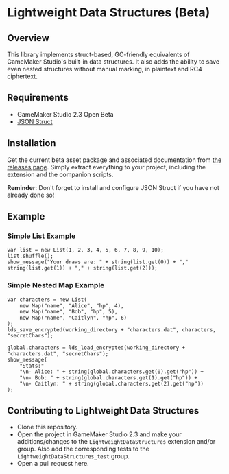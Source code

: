 # Lightweight Data Structures (Beta)

## Overview

This library implements struct-based, GC-friendly equivalents of GameMaker Studio's built-in data structures. It also adds the ability to save even nested structures without manual marking, in plaintext and RC4 ciphertext.

## Requirements

- GameMaker Studio 2.3 Open Beta
- [JSON Struct](https://github.com/dicksonlaw583/JsonStruct)

## Installation

Get the current beta asset package and associated documentation from [the releases page](https://github.com/dicksonlaw583/LightweightDataStructures/releases). Simply extract everything to your project, including the extension and the companion scripts.

**Reminder**: Don't forget to install and configure JSON Struct if you have not already done so!

## Example

### Simple List Example
```
var list = new List(1, 2, 3, 4, 5, 6, 7, 8, 9, 10);
list.shuffle();
show_message("Your draws are: " + string(list.get(0)) + "," string(list.get(1)) + "," + string(list.get(2)));
```

### Simple Nested Map Example
```
var characters = new List(
	new Map("name", "Alice", "hp", 4),
	new Map("name", "Bob", "hp", 5),
	new Map("name", "Caitlyn", "hp", 6)
);
lds_save_encrypted(working_directory + "characters.dat", characters, "secretChars");
```
```
global.characters = lds_load_encrypted(working_directory + "characters.dat", "secretChars");
show_message(
	"Stats:"
	"\n- Alice: " + string(global.characters.get(0).get("hp")) +
	"\n- Bob: " + string(global.characters.get(1).get("hp")) +
	"\n- Caitlyn: " + string(global.characters.get(2).get("hp"))
);
```

## Contributing to Lightweight Data Structures

- Clone this repository.
- Open the project in GameMaker Studio 2.3 and make your additions/changes to the `LightweightDataStructures` extension and/or group. Also add the corresponding tests to the `LightweightDataStructures_test` group.
- Open a pull request here.